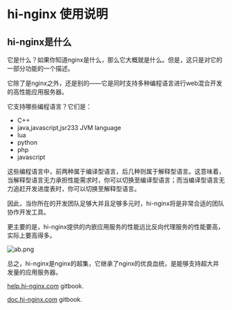 # hi-nginx 使用说明

## hi-nginx是什么

它是什么？如果你知道nginx是什么，那么它大概就是什么。但是，这只是对它的一部分功能的一个描述。

它除了是nginx之外，还是别的——它是同时支持多种编程语言进行web混合开发的高性能应用服务器。

它支持哪些编程语言？它们是：

- C++
- java,javascript,jsr233 JVM language
- lua
- python
- php
- javascript

这些编程语言中，前两种属于编译型语言，后几种则属于解释型语言。这意味着，当解释型语言无力承担性能需求时，你可以切换至编译型语言；而当编译型语言无力追赶开发进度表时，你可以切换至解释型语言。

因此，当你所在的开发团队足够大并且足够多元时，hi-nginx将是非常合适的团队协作开发工具。

更主要的是，hi-nginx提供的内嵌应用服务的性能远比反向代理服务的性能要高，实际上要高得多。

![ab.png](https://www.hi-nginx.com/image/ab.png)

总之，hi-nginx是nginx的超集，它继承了nginx的优良血统，是能够支持超大并发量的应用服务器。


[help.hi-nginx.com](https://help.hi-nginx.com/) gitbook.

[doc.hi-nginx.com](https://doc.hi-nginx.com/) gitbook.
